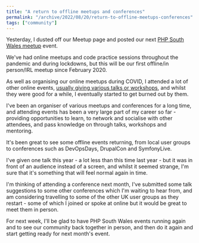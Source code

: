 ```yaml
---
title: "A return to offline meetups and conferences"
permalink: "/archive/2022/08/20/return-to-offline-meetups-conferences"
tags: ["community"]
---
```


Yesterday, I dusted off our Meetup page and posted our next [PHP South Wales meetup](https://www.meetup.com/php-south-wales) event.

We've had online meetups and code practice sessions throughout the pandemic and during lockdowns, but this will be our first offline/in person/IRL meetup since February 2020.

As well as organising our online meetups during COVID, I attended a lot of other online events, [usually giving various talks or workshops]({{site.url}}/blog/speaking-remotely-during-covid-19), and whilst they were good for a while, I eventually started to get burned out by them.

I've been an organiser of various meetups and conferences for a long time, and attending events has been a very large part of my career so far - providing opportunities to learn, to network and socialise with other attendees, and pass knowledge on through talks, workshops and mentoring.

It's been great to see some offline events returning, from local user groups to conferences such as DevOpsDays, DrupalCon and SymfonyLive.

I've given one talk this year - a lot less than this time last year - but it was in front of an audience instead of a screen, and whilst it seemed strange, I'm sure that it's something that will feel normal again in time.

I'm thinking of attending a conference next month, I've submitted some talk suggestions to some other conferences which I'm waiting to hear from, and am considering travelling to some of the other UK user groups as they restart - some of which I joined or spoke at online but it would be great to meet them in person.

For next week, I'll be glad to have PHP South Wales events running again and to see our community back together in person, and then do it again and start getting ready for next month's event.
